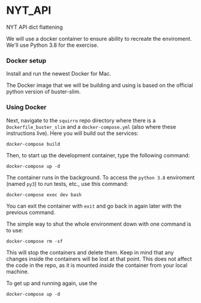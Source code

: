 # NYT_API
NYT API dict flattening

We will use a docker container to ensure ability to recreate the enviroment. We'll use Python 3.8 for the exercise. 

### Docker setup

Install and run the newest Docker for Mac.

The Docker image that we will be building and using is based on the official python version of buster-slim.
    
### Using Docker

Next, navigate to the ```squirro``` repo directory where there is a ```Dockerfile_buster_slim``` and a ```docker-compose.yml``` (also where these instructions live).  Here you will build out the services:

    docker-compose build

Then, to start up the development container, type the following command:

    docker-compose up -d

The container runs in the background.  To access the ```python 3.8``` enviroment (named ```py3```) to run tests, etc., use this command:

    docker-compose exec dev bash

You can exit the container with ```exit``` and go back in again later with the previous command.

The simple way to shut the whole environment down with one command is to use:

    docker-compose rm -sf

This will stop the containers and delete them.  Keep in mind that any changes inside the containers will be lost at that point.  This does not affect the code in the repo, as it is mounted *inside* the container from your local machine.

To get up and running again, use the 

    docker-compose up -d
